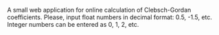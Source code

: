A small web application for online calculation of Clebsch-Gordan coefficients. Please, input float numbers in decimal format: 0.5, -1.5, etc. Integer numbers can be entered as 0, 1, 2, etc.
